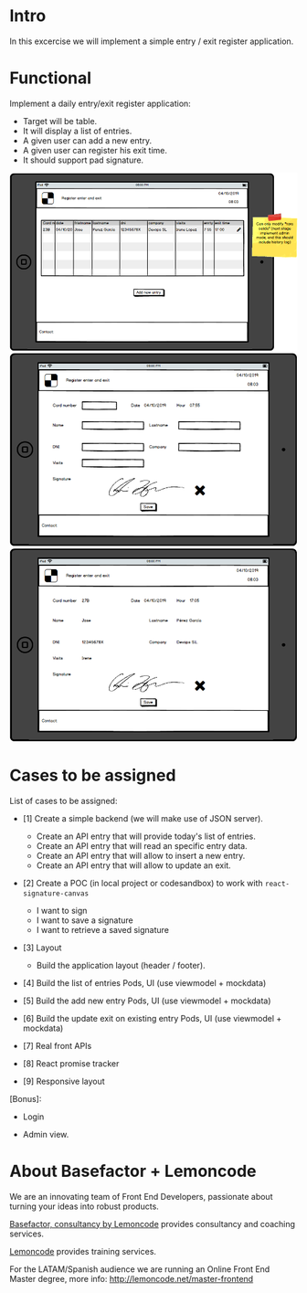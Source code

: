 # Intro

In this excercise we will implement a simple entry / exit register application.

# Functional

Implement a daily entry/exit register application:

- Target will be table.
- It will display a list of entries.
- A given user can add a new entry.
- A given user can register his exit time.
- It should support pad signature.

![Patients list](./content/list.png)
![Register Entry](./content/register-entry.png)
![Register Exit](./content/register-exit.png)

# Cases to be assigned

List of cases to be assigned:

- [1] Create a simple backend (we will make use of JSON server).

  - Create an API entry that will provide today's list of entries.
  - Create an API entry that will read an specific entry data.
  - Create an API entry that will allow to insert a new entry.
  - Create an API entry that will allow to update an exit.

- [2] Create a POC (in local project or codesandbox) to work with `react-signature-canvas`

  - I want to sign
  - I want to save a signature
  - I want to retrieve a saved signature

- [3] Layout

  - Build the application layout (header / footer).

- [4]  Build the list of entries Pods, UI (use viewmodel + mockdata)

- [5]  Build the add new entry Pods, UI (use viewmodel + mockdata)

- [6]  Build the update exit on existing entry Pods, UI (use viewmodel + mockdata)

- [7] Real front APIs

- [8] React promise tracker

- [9] Responsive layout

[Bonus]:

- Login

- Admin view.


# About Basefactor + Lemoncode

We are an innovating team of Front End Developers, passionate about turning your ideas into robust products.

[Basefactor, consultancy by Lemoncode](http://www.basefactor.com) provides consultancy and coaching services.

[Lemoncode](http://lemoncode.net/services/en/#en-home) provides training services.

For the LATAM/Spanish audience we are running an Online Front End Master degree, more info: http://lemoncode.net/master-frontend

